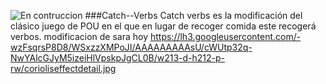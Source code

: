 ![En contruccion](https://lh3.googleusercontent.com/-wzFsqrsP8D8/WSxzzXMPoJI/AAAAAAAAAsU/cWUtp32q-NwYAlcGJyM5izeiHlVpskpJgCL0B/w213-d-h212-p-rw/corioliseffectdetail.jpg)
###Catch--Verbs
Catch verbs es la modificación del clásico juego de POU en el que en lugar de recoger comida este recogerá verbos.
modificacion de sara hoy
https://lh3.googleusercontent.com/-wzFsqrsP8D8/WSxzzXMPoJI/AAAAAAAAAsU/cWUtp32q-NwYAlcGJyM5izeiHlVpskpJgCL0B/w213-d-h212-p-rw/corioliseffectdetail.jpg
